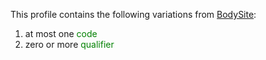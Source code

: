 This profile contains the following variations from [BodySite](http://hl7.org/fhir/STU3/BodySite):

1. at most one <span style='color:green'> code </span> 
1. zero or more <span style='color:green'> qualifier </span> 